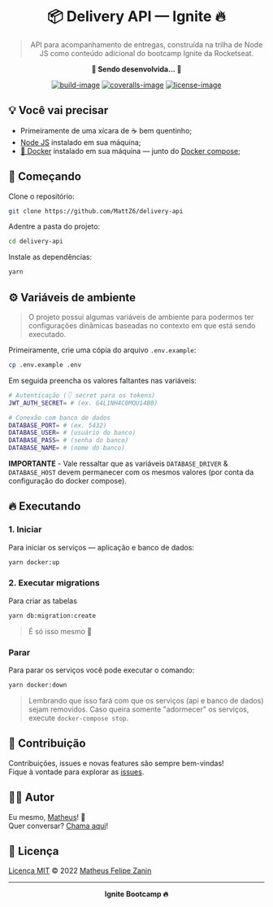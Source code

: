 <div align="center">
  <h1>
    📦 Delivery API — Ignite 🔥
  </h1>

  > API para acompanhamento de entregas, construída na trilha de Node JS como conteúdo adicional do bootcamp Ignite da Rocketseat.

  <strong>🚧 Sendo desenvolvida... 🚧</strong>

  [![build-image]][build-url] [![coveralls-image]][coveralls-url] [![license-image]][license-url]
</div>

## 💡 Você vai precisar

- Primeiramente de uma xícara de ☕ bem quentinho;
- [Node JS](https://nodejs.org) instalado em sua máquina;
- [🐳 Docker](https://www.docker.com) instalado em sua máquina — junto do [Docker compose](https://docs.docker.com/compose/install);

## 🎉 Começando

Clone o repositório:

```bash
git clone https://github.com/MattZ6/delivery-api
```

Adentre a pasta do projeto:

```bash
cd delivery-api
```

Instale as dependências:

```bash
yarn
```

## ⚙ Variáveis de ambiente

> O projeto possui algumas variáveis de ambiente para podermos ter configurações dinâmicas baseadas no contexto em que está sendo executado.

Primeiramente, crie uma cópia do arquivo `.env.example`:

```bash
cp .env.example .env
```

Em seguida preencha os valores faltantes nas variáveis:

```bash
# Autenticação (👇 secret para os tokens)
JWT_AUTH_SECRET= # (ex. G4L1NH4C0MQU14B0)

# Conexão com banco de dados
DATABASE_PORT= # (ex. 5432)
DATABASE_USER= # (usuário do banco)
DATABASE_PASS= # (senha do banco)
DATABASE_NAME= # (nome do banco)
```
**IMPORTANTE** - Vale ressaltar que as variáveis `DATABASE_DRIVER` & `DATABASE_HOST` devem permanecer com os mesmos valores (por conta da configuração do docker compose).

## 🔥 Executando

### 1. Iniciar

Para iniciar os serviços — aplicação e banco de dados:

```bash
yarn docker:up
```

### 2. Executar migrations

Para criar as tabelas

```bash
yarn db:migration:create
```

> É só isso mesmo 🤙

### Parar

Para parar os serviços você pode executar o comando:

```bash
yarn docker:down
```

> Lembrando que isso fará com que os serviços (api e banco de dados) sejam removidos. Caso queira somente "adormecer" os serviços, execute `docker-compose stop`.

## 🤝 Contribuição

Contribuições, issues e novas features são sempre bem-vindas! <br/>
Fique à vontade para explorar as [issues](https://github.com/MattZ6/delivery-api/issues).

## 👨‍🎤 Autor

Eu mesmo, [Matheus](https://github.com/MattZ6)! 👋
<br />
Quer conversar? [Chama aqui](https://www.linkedin.com/in/mattz6)!

## 📜 Licença

[Licença MIT](https://github.com/MattZ6/delivery-api/blob/main/LICENSE.md) © 2022 [Matheus Felipe Zanin](https://github.com/MattZ6)

___

<div align="center">
  <strong>Ignite Bootcamp 🔥</strong>
</div>

[license-url]: LICENSE.md
[license-image]: https://img.shields.io/github/license/MattZ6/delivery-api?color=303030&labelColor=232320&style=for-the-badge

[build-image]: https://img.shields.io/github/workflow/status/MattZ6/delivery-api/Node.js/main?style=for-the-badge&labelColor=232320
[build-url]: https://github.com/MattZ6/delivery-api/actions

[coveralls-image]: https://img.shields.io/coveralls/github/MattZ6/delivery-api/main?style=for-the-badge&labelColor=232320
[coveralls-url]: https://coveralls.io/github/MattZ6/delivery-api?branch=main
